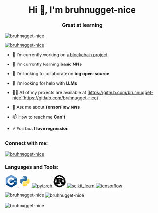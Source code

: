 <h1 align="center">Hi 👋, I'm bruhnugget-nice</h1>
<h3 align="center">Great at learning</h3>

<p align="left"> <img src="https://komarev.com/ghpvc/?username=bruhnugget-nice&label=Profile%20views&color=0e75b6&style=flat" alt="bruhnugget-nice" /> </p>

<p align="left"> <a href="https://github.com/ryo-ma/github-profile-trophy"><img src="https://github-profile-trophy.vercel.app/?username=bruhnugget-nice" alt="bruhnugget-nice" /></a> </p>

- 🔭 I’m currently working on [a blockchain project](https://github.com/bruhnugget-nice/blockchain-py/)

- 🌱 I’m currently learning **basic NNs**

- 👯 I’m looking to collaborate on **big open-source**

- 🤝 I’m looking for help with **LLMs**

- 👨‍💻 All of my projects are available at [https://github.com/bruhnugget-nice](https://github.com/bruhnugget-nice)

- 💬 Ask me about **TensorFlow NNs**

- 📫 How to reach me **Can't**

- ⚡ Fun fact **I love regression**

<h3 align="left">Connect with me:</h3>
<p align="left">
<a href="https://www.leetcode.com/bruhnugget-nice" target="blank"><img align="center" src="https://raw.githubusercontent.com/rahuldkjain/github-profile-readme-generator/master/src/images/icons/Social/leet-code.svg" alt="bruhnugget-nice" height="30" width="40" /></a>
</p>

<h3 align="left">Languages and Tools:</h3>
<p align="left"> <a href="https://www.w3schools.com/cpp/" target="_blank" rel="noreferrer"> <img src="https://raw.githubusercontent.com/devicons/devicon/master/icons/cplusplus/cplusplus-original.svg" alt="cplusplus" width="40" height="40"/> </a> <a href="https://www.python.org" target="_blank" rel="noreferrer"> <img src="https://raw.githubusercontent.com/devicons/devicon/master/icons/python/python-original.svg" alt="python" width="40" height="40"/> </a> <a href="https://pytorch.org/" target="_blank" rel="noreferrer"> <img src="https://www.vectorlogo.zone/logos/pytorch/pytorch-icon.svg" alt="pytorch" width="40" height="40"/> </a> <a href="https://www.rust-lang.org" target="_blank" rel="noreferrer"> <img src="https://raw.githubusercontent.com/devicons/devicon/master/icons/rust/rust-plain.svg" alt="rust" width="40" height="40"/> </a> <a href="https://scikit-learn.org/" target="_blank" rel="noreferrer"> <img src="https://upload.wikimedia.org/wikipedia/commons/0/05/Scikit_learn_logo_small.svg" alt="scikit_learn" width="40" height="40"/> </a> <a href="https://www.tensorflow.org" target="_blank" rel="noreferrer"> <img src="https://www.vectorlogo.zone/logos/tensorflow/tensorflow-icon.svg" alt="tensorflow" width="40" height="40"/> </a> </p>

<p><img align="left" src="https://github-readme-stats.vercel.app/api/top-langs?username=bruhnugget-nice&show_icons=true&locale=en&layout=compact" alt="bruhnugget-nice" /></p>

<p>&nbsp;<img align="center" src="https://github-readme-stats.vercel.app/api?username=bruhnugget-nice&show_icons=true&locale=en" alt="bruhnugget-nice" /></p>

<p><img align="center" src="https://github-readme-streak-stats.herokuapp.com/?user=bruhnugget-nice&" alt="bruhnugget-nice" /></p>
